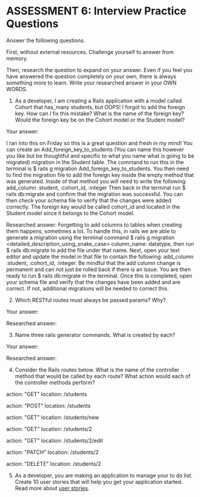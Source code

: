 # ASSESSMENT 6: Interview Practice Questions

Answer the following questions.

First, without external resources. Challenge yourself to answer from memory.

Then, research the question to expand on your answer. Even if you feel you have answered the question completely on your own, there is always something more to learn. Write your researched answer in your OWN WORDS.

1. As a developer, I am creating a Rails application with a model called Cohort that has_many students, but OOPS! I forgot to add the foreign key. How can I fix this mistake? What is the name of the foreign key? Would the foreign key be on the Cohort model or the Student model?

Your answer:

I ran into this on Friday so this is a great question and fresh in my mind! You can create an Add_foreign_key_to_students (You can name this however you like but be thoughtful and specific to what you name what is going to be migrated) migration in the Student table. The command to run this in the terminal is $ rails g migration Add_foreign_key_to_students. You then need to find the migration file to add the foreign key inside the empty method that was generated. Inside of that method you will need to write the following: add_column :student, :cohort_id, :integer Then back in the terminal run $ rails db:migrate and confirm that the migration was successful. You can then check your schema file to verify that the changes were added correctly. 
The foreign key would be called cohort_id and located in the Student model since it belongs to the Cohort model. 

Researched answer:
Forgetting to add columns to tables when creating them happens, sometimes a lot. To handle this, in rails we are able to generate a migration using the terminal command $ rails g migration <detailed_description_using_snake_case> column_name: datatype, then run $ rails db:migrate to add the file under that name. Next, open your text editor and update the model in that file to contain the following: add_column :student, :cohort_id, :integer. Be mindful that the add column change is permanent and can not just be rolled back if there is an issue. You are then ready to run $ rails db:migrate in the terminal. Once this is completed, open your schema file and verify that the changes have been added and are correct. If not, additional migrations will be needed to correct this.



2. Which RESTful routes must always be passed params? Why?

Your answer:

Researched answer:

3. Name three rails generator commands. What is created by each?

Your answer:

Researched answer:

4. Consider the Rails routes below. What is the name of the controller method that would be called by each route? What action would each of the controller methods perform?

action: "GET" location: /students

action: "POST" location: /students

action: "GET" location: /students/new

action: "GET" location: /students/2

action: "GET" location: /students/2/edit

action: "PATCH" location: /students/2

action: "DELETE" location: /students/2

5. As a developer, you are making an application to manage your to do list. Create 10 user stories that will help you get your application started. Read more about [user stories](https://www.atlassian.com/agile/project-management/user-stories).

